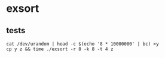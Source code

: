 # exsort

## tests

```
cat /dev/urandom | head -c $(echo '8 * 10000000' | bc) >y 
cp y z && time ./exsort -r 8 -k 8 -t 4 z           
```

